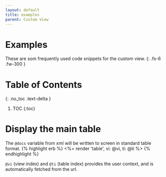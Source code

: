 ```yaml
---
layout: default
title: examples
parent: Custom View
---
```


# Examples
These are som frequently used code snippets for the custom view.
{: .fs-6 .fw-300 }

# Table of Contents
{: .no_toc .text-delta }

1. TOC
{:toc}


# Display the main table
The `@docs` variable from xml will be written to screen in standard table format.
{% highlight erb %}
<%= render 'table', vi: @vi, ti: @ti %>
{% endhighlight %}

`@vi` (view index) and `@ti` (table index) provides the user context, and is automatically fetched from the url.


